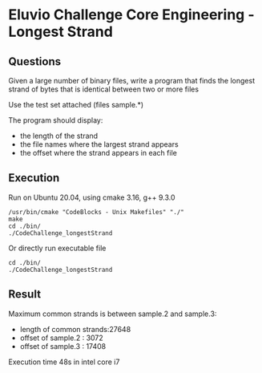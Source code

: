 # Eluvio Challenge Core Engineering - Longest Strand

## Questions
Given a large number of binary files, write a program that finds the
longest strand of bytes that is identical between two or more files

Use the test set attached (files sample.*)

The program should display:
- the length of the strand
- the file names where the largest strand appears
- the offset where the strand appears in each file

## Execution

Run on Ubuntu 20.04, using cmake 3.16, g++ 9.3.0
```shell
/usr/bin/cmake "CodeBlocks - Unix Makefiles" "./"
make
cd ./bin/
./CodeChallenge_longestStrand
```
Or directly run executable file
```shell
cd ./bin/
./CodeChallenge_longestStrand
```
## Result

Maximum common strands is between sample.2 and sample.3:
- length of common strands:27648
- offset of sample.2 : 3072
- offset of sample.3 : 17408

Execution time 48s in intel core i7